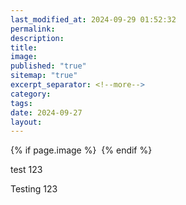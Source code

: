 ```yaml
---
last_modified_at: 2024-09-29 01:52:32
permalink: 
description: 
title: 
image: 
published: "true"
sitemap: "true"
excerpt_separator: <!--more-->
category: 
tags: 
date: 2024-09-27
layout:
---
```



{% if page.image %} <img src="{{ page.image }}" alt=""> {% endif %}

test 123

<!--more-->
Testing 123
